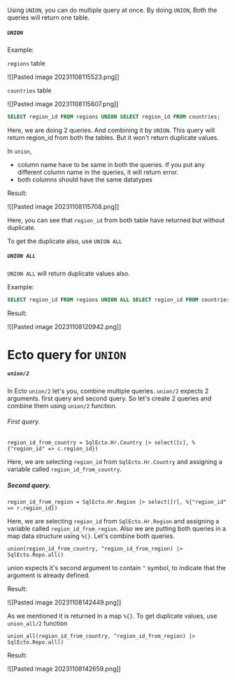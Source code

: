 Using `UNION`, you can do multiple query at once. By doing `UNION`,  Both the queries will return one table.

##### `UNION`

Example:

`regions` table

![[Pasted image 20231108115523.png]]

`countries` table

![[Pasted image 20231108115607.png]]


``` SQL
SELECT region_id FROM regions UNION SELECT region_id FROM countries;
```

Here, we are doing 2 queries. And combining it by `UNION`.  This query will return region_id from both the tables. But it won't return duplicate values.

In `union`,

- column name have to be same in both the queries. If you put any different column name in the queries, it will return error.
- both columns should have the same datatypes

Result:

![[Pasted image 20231108115708.png]]

Here, you can see that `region_id` from both table have returned but without duplicate.

To get the duplicate also, use `UNION ALL`

##### `UNION ALL`

`UNION ALL` will return duplicate values also.

Example:

``` SQL
SELECT region_id FROM regions UNION ALL SELECT region_id FROM countries;
```

Result:

![[Pasted image 20231108120942.png]]


# Ecto query for `UNION`

##### `union/2` 

In Ecto `union/2` let's you, combine multiple queries. `union/2` expects 2 arguments.
first query and second query. So let's create 2 queries and combine them using `union/2` function. 

###### First query. 

``` Ecto
region_id_from_country = SqlEcto.Hr.Country |> select([c], %{"region_id" => c.region_id}) 
```

Here, we are selecting `region_id` from `SqlEcto.Hr.Country` and assigning a variable called `region_id_from_country`.

##### Second query.

``` Ecto
region_id_from_region = SqlEcto.Hr.Region |> select([r], %{"region_id" => r.region_id})
```

Here, we are selecting `region_id` from `SqlEcto.Hr.Region` and assigning a variable called `region_id_from_region`.  Also we are putting both queries in a map data structure using `%{}`. Let's combine both queries.

``` Ecto
union(region_id_from_country, ^region_id_from_region) |> SqlEcto.Repo.all()
```

union expects it's second argument to contain `^` symbol, to indicate that the argument is already defined.  

Result:

![[Pasted image 20231108142449.png]]

As we mentioned it is returned in a map `%{}`. To get duplicate values, use `union_all/2` function

``` Ecto
union_all(region_id_from_country, ^region_id_from_region) |> SqlEcto.Repo.all()
```

Result:

![[Pasted image 20231108142659.png]]

